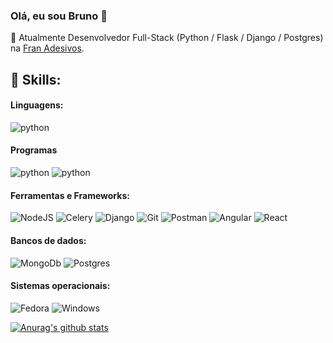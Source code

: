 ### Olá, eu sou Bruno 👋

🔧 Atualmente Desenvolvedor Full-Stack (Python / Flask / Django / Postgres) na [Fran Adesivos](https://www.franadesivos.com.br/).

## 💼 Skills:
#### Linguagens:
<div style="display: inline-block">
  <img alt="python" src="https://img.shields.io/badge/Python-ED8B00?style=for-the-badge&logo=python&logoColor=white">  
</div>

#### Programas
<div style="display: inline-block">
  <img alt="python" src="https://camo.githubusercontent.com/da23e68967c3cf2d4c4b996f8f43cec1e31e8acc5debff00da314edd01e30c39/68747470733a2f2f696d672e736869656c64732e696f2f7374617469632f76313f7374796c653d666f722d7468652d6261646765266d6573736167653d41646f62652b50686f746f73686f7026636f6c6f723d333141384646266c6f676f3d41646f62652b50686f746f73686f70266c6f676f436f6c6f723d464646464646266c6162656c3d">  
	<img alt="python" src="https://camo.githubusercontent.com/a0e17e3c41abff3e7abb85b7df8b9fa42794c7df939eb6ed01f970c8677ad7a0/68747470733a2f2f696d672e736869656c64732e696f2f7374617469632f76313f7374796c653d666f722d7468652d6261646765266d6573736167653d4669676d6126636f6c6f723d463234453145266c6f676f3d4669676d61266c6f676f436f6c6f723d464646464646266c6162656c3d">  
</div>

#### Ferramentas e Frameworks:
<div style="display: inline-block">
  <img alt="NodeJS" src="https://camo.githubusercontent.com/31dfe5f167d56ccab3ca37634bf1d396e48231856b25576b5dafbc934bd327e9/68747470733a2f2f696d672e736869656c64732e696f2f7374617469632f76313f7374796c653d666f722d7468652d6261646765266d6573736167653d466c61736b26636f6c6f723d303030303030266c6f676f3d466c61736b266c6f676f436f6c6f723d464646464646266c6162656c3d">   
  <img alt="Celery" src="https://camo.githubusercontent.com/110f0553621fc498bc3dc87736542ec4500f1baaee09a23d7b1a9819d5afef56/68747470733a2f2f696d672e736869656c64732e696f2f7374617469632f76313f7374796c653d666f722d7468652d6261646765266d6573736167653d43656c65727926636f6c6f723d333738313441266c6f676f3d43656c657279266c6f676f436f6c6f723d464646464646266c6162656c3d">
    <img alt="Django" src="https://camo.githubusercontent.com/08fce5ab005e9b770295d3ce978d1e26386596c2f2a19589f165e21030183dcc/68747470733a2f2f696d672e736869656c64732e696f2f7374617469632f76313f7374796c653d666f722d7468652d6261646765266d6573736167653d446a616e676f26636f6c6f723d303932453230266c6f676f3d446a616e676f266c6f676f436f6c6f723d464646464646266c6162656c3d">      
  <img alt="Git" src="https://img.shields.io/badge/Git-F05032?style=for-the-badge&logo=nodedotjs&logoColor=white">
  <img alt="Postman" src="https://img.shields.io/badge/Postman-FF6C37?style=for-the-badge&logo=nodedotjs&logoColor=white">

  <img alt="Angular" src="https://img.shields.io/badge/Angular-DD0031?style=for-the-badge&logo=nodedotjs&logoColor=white">
  <img alt="React" src="https://img.shields.io/badge/React-20232A?style=for-the-badge&logo=nodedotjs&logoColor=white">
</div>  

#### Bancos de dados:
<div style="display: inline-block">
  <img alt="MongoDb" src="https://img.shields.io/badge/MongoDB-4EA94B?style=for-the-badge&logo=mongodb&logoColor=white">
  <img alt="Postgres" src="https://img.shields.io/badge/MYSQL-316192?style=for-the-badge&logo=postgresql&logoColor=white">

  
</div>  

#### Sistemas operacionais:
<div style="display: inline-block">
  <img alt="Fedora" src="https://camo.githubusercontent.com/7071d9977959a7578fe70458643130735c17ac05969f0e1cdce29b6476dd171f/68747470733a2f2f696d672e736869656c64732e696f2f7374617469632f76313f7374796c653d666f722d7468652d6261646765266d6573736167653d4665646f726126636f6c6f723d353141324441266c6f676f3d4665646f7261266c6f676f436f6c6f723d464646464646266c6162656c3d">
  <img alt="Windows" src="https://img.shields.io/badge/Windows-0078D6?style=for-the-badge&logo=windows&logoColor=white">
</div>  

[![Anurag's github stats](https://github-readme-stats.vercel.app/api?username=brunomlinhares&show_icons=true&theme=radical)](https://github.com/lucasfernandoassiswebdev/github-readme-stats&show_icons=true&theme=radical)
